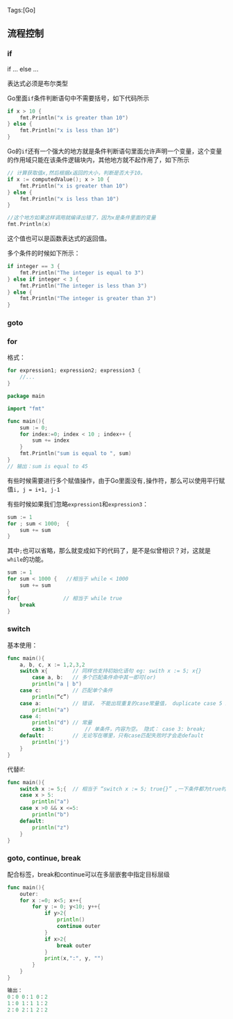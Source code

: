 Tags:[Go]

## 流程控制

### if

if ... else ...

表达式必须是布尔类型

Go里面`if`条件判断语句中不需要括号，如下代码所示

```go
if x > 10 {
	fmt.Println("x is greater than 10")
} else {
	fmt.Println("x is less than 10")
}
```

Go的`if`还有一个强大的地方就是条件判断语句里面允许声明一个变量，这个变量的作用域只能在该条件逻辑块内，其他地方就不起作用了，如下所示

```go
// 计算获取值x,然后根据x返回的大小，判断是否大于10。
if x := computedValue(); x > 10 {
	fmt.Println("x is greater than 10")
} else {
	fmt.Println("x is less than 10")
}

//这个地方如果这样调用就编译出错了，因为x是条件里面的变量
fmt.Println(x)
```

这个值也可以是函数表达式的返回值。



多个条件的时候如下所示：

```go
if integer == 3 {
	fmt.Println("The integer is equal to 3")
} else if integer < 3 {
	fmt.Println("The integer is less than 3")
} else {
	fmt.Println("The integer is greater than 3")
}
```



### goto





### for

格式：

```go
for expression1; expression2; expression3 {
	//...
}
```

```go
package main

import "fmt"

func main(){
	sum := 0;
	for index:=0; index < 10 ; index++ {
		sum += index
	}
	fmt.Println("sum is equal to ", sum)
}
// 输出：sum is equal to 45
```

有些时候需要进行多个赋值操作，由于Go里面没有`,`操作符，那么可以使用平行赋值`i, j = i+1, j-1`

有些时候如果我们忽略`expression1`和`expression3`：

```go
sum := 1
for ; sum < 1000;  {
	sum += sum
}
```

其中`;`也可以省略，那么就变成如下的代码了，是不是似曾相识？对，这就是`while`的功能。

```go
sum := 1
for sum < 1000 {   //相当于 while < 1000
	sum += sum
}
for{              // 相当于 while true
    break
}
```





### switch

基本使用：

```go
func main(){
    a, b, c, x := 1,2,3,2
    switch x{        // 同样也支持初始化语句 eg: swith x := 5; x{}
        case a, b:   // 多个匹配条件命中其一即可(or)
        println("a | b")
    case c:          // 匹配单个条件
        println(“c”)
    case a:          // 错误， 不能出现重复的case常量值， duplicate case 5 in swith
        println("a")
    case 4:  
        println("d") // 常量    
        case 3:		     // 单条件，内容为空。 隐式： case 3: break;
    default:         // 无论写在哪里，只有case匹配失败时才会走default
        println('j') 
    }
}
```

代替if:

```go
func main(){
    switch x := 5;{  // 相当于 “switch x := 5; true{}” ,一下条件都为true时执行。
    case x > 5:
        println("a")
    case x >0 && x <=5:
        println("b")
    default:
        println("z")
    }
}
```



### goto, continue, break

配合标签，break和continue可以在多层嵌套中指定目标层级

```go
func main(){
    outer:
    for x :=0; x<5; x++{
        for y := 0; y<10; y++{
            if y>2{
                println()
                continue outer
            }
            if x>2{
                break outer
            }
            print(x,":", y, "")
        }
    }
}

输出： 
0：0 0：1 0：2
1：0 1：1 1：2
2：0 2：1 2：2
```



